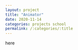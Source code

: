 ```yaml
---
layout: project
title: "Animator"
date: 2020-11-14
categories: projects school
permalink: /:categories/:title
---
```


here
